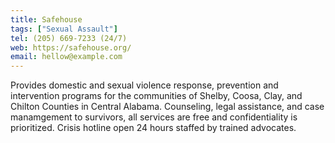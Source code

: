 ```yaml
---
title: Safehouse
tags: ["Sexual Assault"]
tel: (205) 669-7233 (24/7)
web: https://safehouse.org/
email: hellow@example.com
---
```


Provides domestic and sexual violence response, prevention and intervention programs for the communities of Shelby, Coosa, Clay, and Chilton Counties in Central Alabama. Counseling, legal assistance, and case manamgement to survivors, all services are free and confidentiality is prioritized. Crisis hotline open 24 hours staffed by trained advocates.

